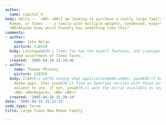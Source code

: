 ```yaml
---
author:
  name: capital_m
body: Hello --  <BR> <BR>I am looking to purchase a really large family of Times New
  Roman, or Times --- a family with multiple weights, condensed, expert, and so on  <BR>
  <BR>Anyone know which Foundry has something like this?
comments:
- author:
    name: John Nolan
    picture: 110529
  body: Linotype&#39;s Times Ten has the expert features, and Linotype has a pretty
    good assortment of Times faces.
  created: '2005-04-16 12:10:46'
- author:
    name: Thomas Phinney
    picture: 128358
  body: It&#39;s worth asking what application&#40;s&#41; you&#39;ll be using. If
    Adobe apps, then you&#39;ll find an OpenType version with those extras built in
    easiest to use. If not, you&#39;ll want the extras available as separate fonts.
    <BR> <BR>Regards, <BR> <BR>T
  created: '2005-04-16 15:20:14'
date: '2005-04-15 15:12:15'
node_type: forum
title: Large Times New Roman Family

---
```

